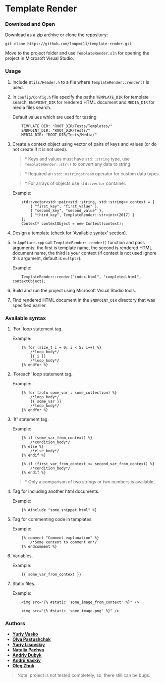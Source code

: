 # Template Render

### Download and Open

Download as a zip archive or clone the repository:

```
git clone https://github.com/lnupmi11/template-render.git
```
Move to the project folder and use `TemplateRender.sln` for opening
the project in Microsoft Visual Studio.

### Usage

1. Include `Utils/Header.h` to a file where `TemplateRender::render()` is used.
2. In `Config/Config.h` file specify the paths `TEMPLATE_DIR` for template search, `ENDPOINT_DIR` for rendered HTML document 
and `MEDIA_DIR` for media files search.

    Default values which are used for testing:
    ```
        TEMPLATE_DIR: "ROOT_DIR/Tests/Templates/"
        ENDPOINT_DIR: "ROOT_DIR/Tests/"
        MEDIA_DIR: "ROOT_DIR/Tests/Media/"
    ```
3. Create a context object using vector of pairs of keys and values (or do not create if it is not used).
    > \* Keys and values must have `std::string` type, use `TemplateRender::str()` to convert any data to string.
    
    > \* Required an `std::ostringstream` operator for custom data types.
    
    > \* For arrays of objects use `std::vector` container.

    Example:
    ```
        std::vector<std::pair<std::string, std::string>> context = {
            { "first_key", "first_value" },
            { "second_key", "second_value" },
            { "third_key", TemplateRender::str<int>(2017) }
        };
        Context* contextObject = new Context(context);
	```
4. Design a template (check for 'Available syntax' section).
5. In `AppStart.cpp` call `TemplateRender::render()` function and pass arguments:
the first is template name, the second is rendered HTML document name, the third is your context
(if context is not used ignore this argument, default is `nullptr`).

    Example:
    ```
        TemplateRender::render("index.html", "completed.html", contextObject);
    ```
6. Build and run the project using Microsoft Visual Studio tools.
7. Find rendered HTML document in the `ENDPOINT_DIR` directory that was specified earlier.  

### Available syntax
1. 'For' loop statement tag.

    Example:
    
    ```
        {% for (size_t i = 0; i < 5; i++) %}
            /*loop_body*/
            {{ i }}
            /*loop_body*/
        {% endfor %}
    ```
2. 'Foreach' loop statement tag.

    Example:
    
    ```
        {% for (auto some_var : some_collection) %}
            /*loop_body*/
            {{ some_var }}
            /*loop_body*/
        {% endfor %}
    ```
3. 'If' statement tag.

    Example:

    ```
        {% if (some_var_from_context) %}
            /*condition_body*/
        {% else %}
            /*else_body*/
        {% endif %}
    ```
    ```
        {% if (first_var_from_context <= second_var_from_context) %}
            /*condition_body*/
        {% endif %}
    ```
    > \* Only a comparison of two strings or two numbers is available.
4. Tag for including another html documents.

    Example:

    ```
        {% #include "some_snippet.html" %}
    ```
5. Tag for commenting code in templates.

    Example:

    ```
        {% comment "Comment explanation" %}
            /*Some content to comment on*/
        {% endcomment %}
    ```
    
6. Variables.

    Example:

    ```
        {{ some_var_from_context }}
    ```
7. Static files.

    Example:

    ```
        <img src="{% #static 'some_image_from_context' %}" />
    ```
    ```
        <img src="{% #static 'some_image.png' %}" />
    ```

### Authors

* **[Yuriy Vasko](https://github.com/YuraVasko)**
* **[Olya Pastushchak](https://github.com/OlyaPastushchak)**
* **[Yuriy Lisovskiy](https://github.com/YuriyLisovskiy)**
* **[Natalia Pachva](https://github.com/nataliapachva)**
* **[Andriy Dubyk](https://github.com/andrewDubyk)**
* **[Andrii Vaskiv](https://github.com/AndriiVaskiv)**
* **[Oleg Zhuk](https://github.com/NSArray47)**

> Note: project is not tested completely, so, there still can be bugs.
